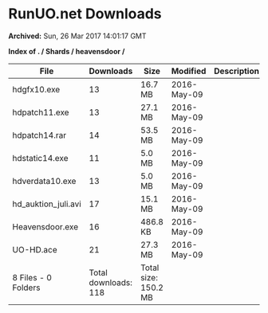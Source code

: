 # RunUO.net Downloads #

**Archived:** Sun, 26 Mar 2017 14:01:17 GMT

**Index of . / Shards / heavensdoor /**

| File |Downloads |Size |Modified |Description |
| ---- |  ---- |  ---- |  ---- |  ---- |
| hdgfx10.exe |13 |16.7 MB |2016-May-09 | |
| hdpatch11.exe |13 |27.1 MB |2016-May-09 | |
| hdpatch14.rar |14 |53.5 MB |2016-May-09 | |
| hdstatic14.exe |11 |5.0 MB |2016-May-09 | |
| hdverdata10.exe |13 |5.0 MB |2016-May-09 | |
| hd_auktion_juli.avi |17 |15.1 MB |2016-May-09 | |
| Heavensdoor.exe |16 |486.8 KB |2016-May-09 | |
| UO-HD.ace |21 |27.3 MB |2016-May-09 | |
| 8 Files - 0 Folders |Total downloads: 118 |Total size: 150.2 MB | | |
